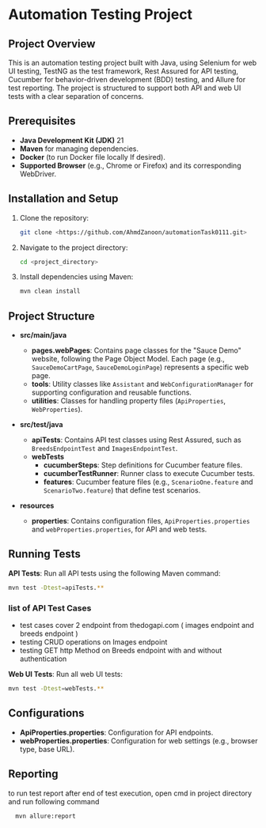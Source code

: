 
# Automation Testing Project

## Project Overview
This is an automation testing project built with Java, using Selenium for web UI testing, TestNG as the test framework, Rest Assured for API testing, Cucumber for behavior-driven development (BDD) testing, and Allure for test reporting. The project is structured to support both API and web UI tests with a clear separation of concerns.

## Prerequisites
- **Java Development Kit (JDK)** 21 
- **Maven** for managing dependencies.
- **Docker** (to run Docker file locally If desired).
- **Supported Browser** (e.g., Chrome or Firefox) and its corresponding WebDriver.

## Installation and Setup
1. Clone the repository:
   ```bash
   git clone <https://github.com/AhmdZanoon/automationTask0111.git>
   ```
2. Navigate to the project directory:
   ```bash
   cd <project_directory>
   ```
3. Install dependencies using Maven:
   ```bash
   mvn clean install
   ```

## Project Structure
- **src/main/java**
    - **pages.webPages**: Contains page classes for the "Sauce Demo" website, following the Page Object Model. Each page (e.g., `SauceDemoCartPage`, `SauceDemoLoginPage`) represents a specific web page.
    - **tools**: Utility classes like `Assistant` and `WebConfigurationManager` for supporting configuration and reusable functions.
    - **utilities**: Classes for handling property files (`ApiProperties`, `WebProperties`).

- **src/test/java**
    - **apiTests**: Contains API test classes using Rest Assured, such as `BreedsEndpointTest` and `ImagesEndpointTest`.
    - **webTests**
        - **cucumberSteps**: Step definitions for Cucumber feature files.
        - **cucumberTestRunner**: Runner class to execute Cucumber tests.
        - **features**: Cucumber feature files (e.g., `ScenarioOne.feature` and `ScenarioTwo.feature`) that define test scenarios.

- **resources**
    - **properties**: Contains configuration files, `ApiProperties.properties` and `webProperties.properties`, for API and web tests.

## Running Tests
**API Tests**: Run all API tests using the following Maven command:
   ```bash
   mvn test -Dtest=apiTests.**
   ```
  ### list of API Test Cases 
- test cases cover 2 endpoint from thedogapi.com ( images endpoint and breeds endpoint )
- testing CRUD operations on Images endpoint
- testing GET http Method on Breeds endpoint with and without authentication  

 **Web UI Tests**: Run all web UI tests:
   ```bash
   mvn test -Dtest=webTests.**
   ```
  
## Configurations
- **ApiProperties.properties**: Configuration for API endpoints.
- **webProperties.properties**: Configuration for web settings (e.g., browser type, base URL).

## Reporting 
to run test report after end of test execution, open cmd in project directory and run following command
```bash
  mvn allure:report
```

